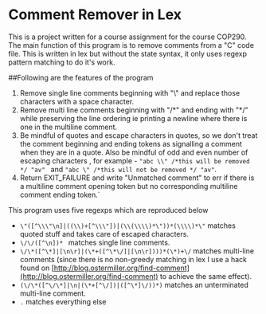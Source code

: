# Comment Remover in Lex


This is a project written for a course assignment for the course COP290. The main function of this program is to remove comments from a "C" code file.
This is written in lex but without the state syntax, it only uses regexp pattern matching to do it's work.

##Following are the features of the program
1. Remove single line comments beginning with "\\\" and replace those characters with a space character.
2. Remove multi line comments beginning with "/\*" and ending with "\*/" while preserving the line ordering ie printing a newline where there is one in the multiline comment.
3. Be mindful of quotes and escape characters in quotes, so we don't treat the comment beginning and ending tokens as signalling a comment when they are in a quote. Also be mindful of odd and even number of escaping characters , for example - `"abc \\" /*this will be removed */ "av" ` and ` "abc \" /*this will not be removed */ "av" `.
4. Return EXIT_FAILURE and write "Unmatched comment" to err if there is a multiline comment opening token but no corresponding multiline comment ending token.` 

This program uses five regexps which are reproduced below
- `\"([^\\\"\n]|((\\)+[^\\\"])|(\\(\\\\)*\"))*(\\\\)*\"` matches quoted stuff and takes care of escaped characters.
- `\/\/([^\n])* ` matches single line comments.
- `\/\*([^\*]|[\n\r]|(\*+([^\*\/]|[\n\r])))*(\*)+\/` matches multi-line comments (since there is no non-greedy matching in lex I use a hack found on [http://blog.ostermiller.org/find-comment](http://blog.ostermiller.org/find-comment) to achieve the same effect).
- `(\/\*([^\/\*]|\n|(\*+[^\/])|([^\*]\/))*)` matches an unterminated multi-line comment.
- ` . ` matches everything else

